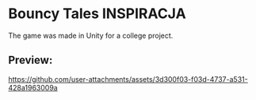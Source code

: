 # Bouncy Tales INSPIRACJA
 The game was made in Unity for a college project.
## Preview:



https://github.com/user-attachments/assets/3d300f03-f03d-4737-a531-428a1963009a



